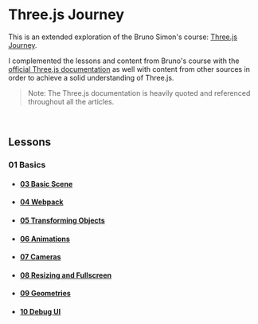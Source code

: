 # Three.js Journey

This is an extended exploration of the Bruno Simon's course: [Three.js Journey](https://threejs-journey.xyz/).

I complemented the lessons and content from Bruno's course with the [official Three.js documentation](https://threejs.org/docs/index.html#manual/introduction/Creating-a-scene) as well with content from other sources in order to achieve a solid understanding of Three.js.

> Note: The Three.js documentation is heavily quoted and referenced throughout all the articles.

<br>

## Lessons

### 01 Basics

- #### [03 Basic Scene](./03-Basic-Scene/README.md)

- #### [04 Webpack](./04-webpack/README.md)

- #### [05 Transforming Objects](./05-transforming-objects/README.md)

- #### [06 Animations](./06-animations/README.md)

- #### [07 Cameras](./07-cameras/Lesson.md)

- #### [08 Resizing and Fullscreen](./08-resizing-and-fullscreen/Lesson.md)

- #### [09 Geometries](./09-geometries/Lesson.md)

- #### [10 Debug UI](./10-debug-ui/Lesson.md)
